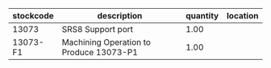 |stockcode|description|quantity|location|
|---------|-----------|--------|--------|
|13073|SRS8 Support port|1.00||
|13073-F1|Machining Operation to Produce 13073-P1|1.00||
